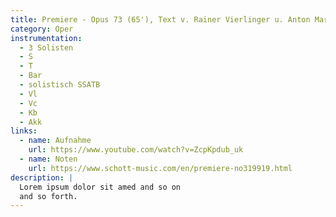 ```yaml
---
title: Premiere - Opus 73 (65'), Text v. Rainer Vierlinger u. Anton Maria Aigner
category: Oper
instrumentation:
  - 3 Solisten
  - S
  - T
  - Bar
  - solistisch SSATB
  - Vl
  - Vc
  - Kb  
  - Akk
links:
  - name: Aufnahme
    url: https://www.youtube.com/watch?v=ZcpKpdub_uk
  - name: Noten
    url: https://www.schott-music.com/en/premiere-no319919.html
description: |
  Lorem ipsum dolor sit amed and so on
  and so forth.
---
```

